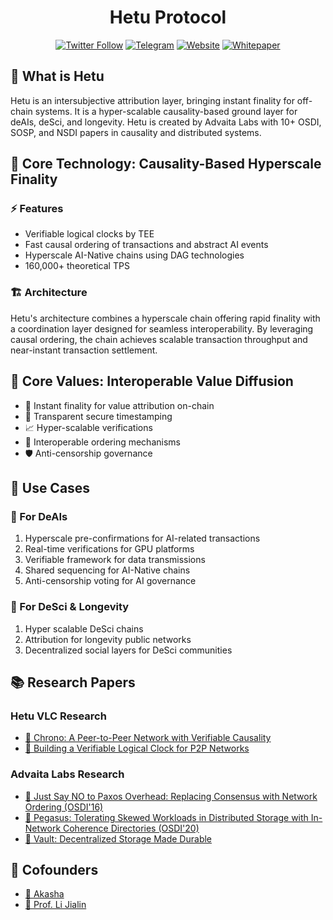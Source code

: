<div align="center">

  
  # Hetu Protocol
  
  [![Twitter Follow](https://img.shields.io/twitter/follow/hetu_protocol?style=social&label=Follow)](https://x.com/hetu_protocol)
  [![Telegram](https://img.shields.io/badge/Telegram-Hetu_Builders-blue)](https://t.me/+uJrRgjtSsGw3MjZl)
  [![Website](https://img.shields.io/badge/Website-hetu.org-green)](https://hetu.org)
  [![Whitepaper](https://img.shields.io/badge/Whitepaper-Read-orange)](https://docsend.com/view/8yyx73ntpr9n3eqc)
</div>

## 🌟 What is Hetu
Hetu is an intersubjective attribution layer, bringing instant finality for off-chain systems. It is a hyper-scalable causality-based ground layer for deAIs, deSci, and longevity. Hetu is created by Advaita Labs with 10+ OSDI, SOSP, and NSDI papers in causality and distributed systems.

## 🔧 Core Technology: Causality-Based Hyperscale Finality
### ⚡️ Features
- Verifiable logical clocks by TEE
- Fast causal ordering of transactions and abstract AI events
- Hyperscale AI-Native chains using DAG technologies
- 160,000+ theoretical TPS

### 🏗️ Architecture
Hetu's architecture combines a hyperscale chain offering rapid finality with a coordination layer designed for seamless interoperability. By leveraging causal ordering, the chain achieves scalable transaction throughput and near-instant transaction settlement.

## 💫 Core Values: Interoperable Value Diffusion
- 🔄 Instant finality for value attribution on-chain
- 🔐 Transparent secure timestamping
- 📈 Hyper-scalable verifications
- 🤝 Interoperable ordering mechanisms
- 🛡️ Anti-censorship governance

## 🎯 Use Cases

### 🤖 For DeAIs
1. Hyperscale pre-confirmations for AI-related transactions
2. Real-time verifications for GPU platforms
3. Verifiable framework for data transmissions
4. Shared sequencing for AI-Native chains
5. Anti-censorship voting for AI governance

### 🧬 For DeSci & Longevity
1. Hyper scalable DeSci chains
2. Attribution for longevity public networks
3. Decentralized social layers for DeSci communities

## 📚 Research Papers
### Hetu VLC Research
- [📄 Chrono: A Peer-to-Peer Network with Verifiable Causality](https://arxiv.org/pdf/2310.08373.pdf)
- [📄 Building a Verifiable Logical Clock for P2P Networks](https://arxiv.org/pdf/2405.13349)

### Advaita Labs Research
- [📄 Just Say NO to Paxos Overhead: Replacing Consensus with Network Ordering (OSDI'16)](https://www.comp.nus.edu.sg/~lijl/papers/nopaxos-osdi16.pdf)
- [📄 Pegasus: Tolerating Skewed Workloads in Distributed Storage with In-Network Coherence Directories (OSDI'20)](https://www.comp.nus.edu.sg/~lijl/papers/pegasus-osdi20.pdf)
- [📄 Vault: Decentralized Storage Made Durable](https://arxiv.org/pdf/2310.08403.pdf)

## 👥 Cofounders
- [🔗 Akasha](https://akasha.buzz/)
- [🔗 Prof. Li Jialin](https://www.comp.nus.edu.sg/~lijl/)


